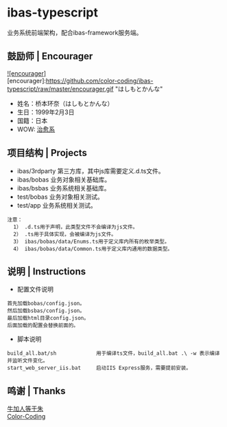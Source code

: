 # ibas-typescript
业务系统前端架构，配合ibas-framework服务端。

## 鼓励师 | Encourager
[![encourager]](http://baike.baidu.com/view/10998931.htm)  
[encourager]:https://github.com/color-coding/ibas-typescript/raw/master/encourager.gif "はしもとかんな"
* 姓名：桥本环奈（はしもとかんな）
* 生日：1999年2月3日
* 国籍：日本
* WOW: [治愈系](http://www.bilibili.com/mobile/video/av1169895.html "B站指日可待")


## 项目结构 | Projects
* ibas/3rdparty    第三方库，其中js库需要定义.d.ts文件。
* ibas/bobas       业务对象相关基础库。
* ibas/bsbas       业务系统相关基础库。
* test/bobas      业务对象相关测试。
* test/app        业务系统相关测试。

~~~
注意：
  1） .d.ts用于声明，此类型文件不会编译为js文件。
  2） .ts用于具体实现，会被编译为js文件。
  3） ibas/bobas/data/Enums.ts用于定义库内所有的枚举类型。
  4） ibas/bobas/data/Common.ts用于定义库内通用的数据类型。
~~~

## 说明 | Instructions
* 配置文件说明
~~~
首先加载bobas/config.json。
然后加载bsbas/config.json。
最后加载html目录config.json。
后面加载的配置会替换前面的。
~~~
* 脚本说明
~~~
build_all.bat/sh             用于编译ts文件，build_all.bat .\ -w 表示编译并监听文件变化。
start_web_server_iis.bat     启动IIS Express服务，需要提前安装。
~~~

## 鸣谢 | Thanks
[牛加人等于朱](http://baike.baidu.com/view/1769.htm "NiurenZhu")<br>
[Color-Coding](http://colorcoding.org/ "咔啦工作室")<br>